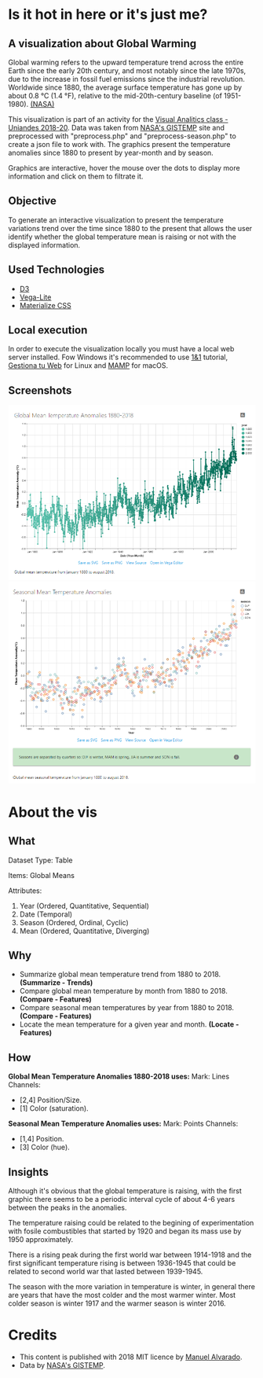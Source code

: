 # Is it hot in here or it's just me?
## A visualization about Global Warming

Global warming refers to the upward temperature trend across the entire Earth since the early 20th century, and most notably since the late 1970s, due to the increase in fossil fuel emissions since the industrial revolution. Worldwide since 1880, the average surface temperature has gone up by about 0.8 °C (1.4 °F), relative to the mid-20th-century baseline (of 1951-1980). [(NASA)](https://climate.nasa.gov/resources/global-warming/)

This visualization is part of an activity for the [Visual Analitics class - Uniandes 2018-20](http://johnguerra.co/classes/visual_analytics_fall_2018/). Data was taken from [NASA's GISTEMP](https://data.giss.nasa.gov/gistemp/) site and preprocessed with "preprocess.php" and "preprocess-season.php" to create a json file to work with. The graphics present the temperature anomalies since 1880 to present by year-month and by season.

Graphics are interactive, hover the mouse over the dots to display more information and click on them to filtrate it.

## Objective
To generate an interactive visualization to present the temperature variations trend over the time since 1880 to the present that allows the user identify whether the global temperature mean is raising or not with the displayed information.

## Used Technologies
* [D3](https://d3js.org/)
* [Vega-Lite](https://vega.github.io/vega-lite/)
* [Materialize CSS](https://materializecss.com)

## Local execution
In order to execute the visualization locally you must have a local web server installed. Fow Windows it's recommended to use [1&1](https://www.1and1.com/digitalguide/server/tools/xampp-tutorial-create-your-own-local-test-server/) tutorial, [Gestiona tu Web](https://www.gestionatuweb.net/instalar-un-servidor-web-en-linux-para-pruebas-y-aprendizaje-con-xampp/) for Linux and [MAMP](https://documentation.mamp.info/en/MAMP-Mac/First-Steps/) for macOS.

## Screenshots
![preview](/screenshot.PNG)
![preview](/screenshot2.PNG)

# About the vis
## What
Dataset Type: Table

Items: Global Means

Attributes:
1. Year (Ordered, Quantitative, Sequential)
2. Date (Temporal)
3. Season (Ordered, Ordinal, Cyclic)
4. Mean (Ordered, Quantitative, Diverging)

## Why
* Summarize global mean temperature trend from 1880 to 2018. **(Summarize - Trends)**
* Compare global mean temperature by month from 1880 to 2018. **(Compare - Features)**
* Compare seasonal mean temperatures by year from 1880 to 2018. **(Compare - Features)**
* Locate the mean temperature for a given year and month. **(Locate - Features)**

## How
**Global Mean Temperature Anomalies 1880-2018 uses:**
Mark: Lines
Channels:
* [2,4] Position/Size.
* [1] Color (saturation).


**Seasonal Mean Temperature Anomalies uses:**
Mark: Points
Channels:
* [1,4] Position.
* [3] Color (hue).


## Insights
Although it's obvious that the global temperature is raising, with the first graphic there seems to be a periodic interval cycle of about 4-6 years between the peaks in the anomalies.

The temperature raising could be related to the begining of experimentation with fosile combustibles that started by 1920 and began its mass use by 1950 approximately.

There is a rising peak during the first world war between 1914-1918 and the first significant temperature rising is between 1936-1945 that could be related to second world war that lasted between 1939-1945.

The season with the more variation in temperature is winter, in general there are years that have the most colder and the most warmer winter. Most colder season is winter 1917 and the warmer season is winter 2016.


# Credits
* This content is published with 2018 MIT licence by [Manuel Alvarado](http://www.manalco.co).
* Data by [NASA's GISTEMP](https://data.giss.nasa.gov/gistemp/).
